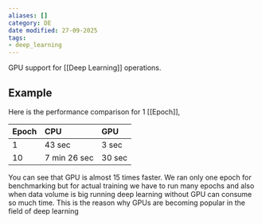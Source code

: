 ```yaml
---
aliases: []
category: DE
date modified: 27-09-2025
tags:
- deep_learning
---
```

GPU support for [[Deep Learning]] operations.
## Example 
Here is the performance comparison for 1 [[Epoch]],

| Epoch | CPU | GPU  |
|:------|:------|:------|
| 1 | 43 sec | 3 sec |
| 10 | 7 min 26 sec | 30 sec |

You can see that GPU is almost 15 times faster. We ran only one epoch for benchmarking but for actual training we have to run many epochs and also when data volume is big running deep learning without GPU can consume so much time. This is the reason why GPUs are becoming popular in the field of deep learning

